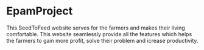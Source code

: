 # EpamProject
This SeedToFeed website serves for the farmers and makes their living comfortable. This website seamlessly provide all the features which helps the farmers to gain more profit, solve their problem and icrease productivity.
